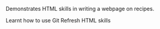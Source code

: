Demonstrates HTML skills in writing a webpage on recipes.

Learnt how to use Git
Refresh HTML skills